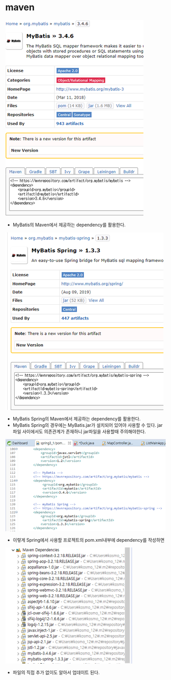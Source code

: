 # maven

### 

![](../../.gitbook/assets/mybatis-dpendency.png)

* MyBatis의 Maven에서 제공하는 dependency를 활용한다.

![](../../.gitbook/assets/mybatis-spring-.png)

* MyBatis Spring의 Maven에서 제공하는 dependency를 활용한다.
* MyBatis Spring의 경우에는 MyBatis.jar가 설치되어 있어야 사용할 수 있다. jar파일 사이에서도 의존관계가 존재하니 jar파일을 사용할때 주의해야한다.

![](../../.gitbook/assets/pomxml-.png)

* 이렇게 Spring에서 사용할 프로젝트의 pom.xml내부에 dependency를 작성하면

![](../../.gitbook/assets/.png%20%2841%29.png)

* 파일의 직접 추가 없이도 알아서 업데이트 된다.

### 

